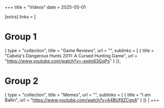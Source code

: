 +++
title = "Videos"
date = 2025-05-01

[extra]
links = [
  # Group 1
  { type = "collection", title = "Game Reviews", url = "", sublinks = [
    { title = "Cabela's Dangerous Hunts 2011: A Cursed Hunting Game", url = "https://www.youtube.com/watch?v=-awto63GqPs" }
  ]},
  
  # Group 2
  { type = "collection", title = "Memes", url = "", sublinks = [
    { title = "I am Ballin", url = "https://www.youtube.com/watch?v=A4BUf9ZCgnA" }
  ]}
]
+++
